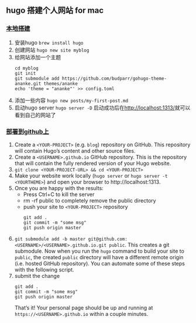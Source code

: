 ## hugo 搭建个人网站 for mac

### [本地搭建](https://gohugo.io/getting-started/quick-start/)
1. 安装hugo
    `brew install hugo`
2. 创建网站
    `hugo new site myblog`
3. 给网站添加一个主题
    ```
    cd myblog
    git init
    git submodule add https://github.com/budparr/gohugo-theme-ananke.git themes/ananke
    echo 'theme = "ananke"' >> config.toml
    ```
4. 添加一些内容
    `hugo new posts/my-first-post.md`
5. 启动hugo server
    `hugo server -D`
    启动成功后在[http://localhost:1313/](http://localhost:1313/)就可以看到自己的网站了


### [部署到github上](https://gohugo.io/hosting-and-deployment/hosting-on-github/)
1. Create a `<YOUR-PROJECT>` (e.g. `blog`) repository on GitHub. This repository will contain Hugo’s content and other source files.
2. Create a `<USERNAME>.github.io` GitHub repository. This is the repository that will contain the fully rendered version of your Hugo website.
3. `git clone <YOUR-PROJECT-URL> && cd <YOUR-PROJECT>`
4. Make your website work locally (`hugo server` or `hugo server -t <YOURTHEME>`) and open your browser to http://localhost:1313.
5. Once you are happy with the results:
    * Press Ctrl+C to kill the server
    * rm -rf public to completely remove the public directory
    * push your site to `<YOUR-PROJECT>` repository
       ```
       git add .
       git commit -m "some msg"
       git push origin master
       ```
6. `git submodule add -b master git@github.com:<USERNAME>/<USERNAME>.github.io.git public`. This creates a git submodule. Now when you run the `hugo` command to build your site to `public`, the created `public` directory will have a different remote origin (i.e. hosted GitHub repository). You can automate some of these steps with the following script.
7. submit the change
    ```
    git add .
    git commit -m "some msg"
    git push origin master
    ```
    That’s it! Your personal page should be up and running at `https://<USERNAME>.github.io` within a couple minutes.
